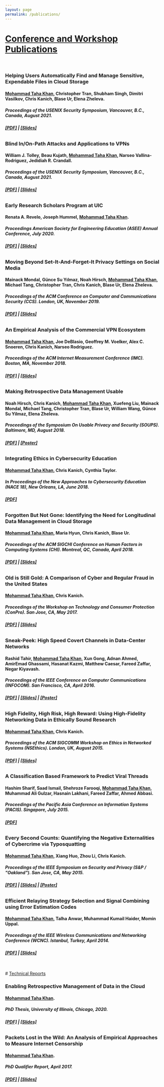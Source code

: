 ```yaml
---
layout: page
permalink: /publications/
---
```


# <u>Conference and Workshop Publications</u>
<br>

### __Helping Users Automatically Find and Manage Sensitive, Expendable Files in Cloud Storage__
#### __<u>Mohammad Taha Khan</u>__, Christopher Tran, Shubham Singh, Dimitri Vasilkov, Chris Kanich, Blase Ur, Elena Zheleva.
##### Proceedings of the USENIX Security Symposium, Vancouver, B.C., Canada, August 2021.
###### **[[PDF]](/files/khan_usenix_21.pdf) | [[Slides]](/files/khan_usenix_21_slides.pdf)**

### __Blind In/On-Path Attacks and Applications to VPNs__
#### William J. Tolley, Beau Kujath, __<u>Mohammad Taha Khan</u>__, Narseo Vallina-Rodriguez, Jedidiah R. Crandall.
##### Proceedings of the USENIX Security Symposium, Vancouver, B.C., Canada, August 2021.
###### **[[PDF]](/files/tolley_usenix_21.pdf) | [[Slides]](/files/tolley_usenix_21_slides.pdf)**

### __Early Research Scholars Program at UIC__
#### Renata A. Revelo, Joseph Hummel, __<u>Mohammad Taha Khan</u>__.
##### Proceedings American Society for Engineering Education (ASEE) Annual Conference, July 2020.
###### **[[PDF]](/files/revelo_asee_20.pdf) | [[Slides]](/files/revelo_asee_20_slides.pdf)**

### __Moving Beyond Set-It-And-Forget-It Privacy Settings on Social Media__
#### Mainack Mondal, Günce Su Yılmaz, Noah Hirsch, __<u>Mohammad Taha Khan</u>__, Michael Tang, Christopher Tran, Chris Kanich, Blase Ur, Elena Zheleva.
##### Proceedings of the ACM Conference on Computer and Communications Security (CCS). London, UK, November 2019.
###### **[[PDF]](/files/mondal_ccs_19.pdf) | [[Slides]](/files/mondal_ccs_19_slides.pdf)**

### __An Empirical Analysis of the Commercial VPN Ecosystem__
#### __<u>Mohammad Taha Khan</u>__,  Joe DeBlasio, Geoffrey M. Voelker, Alex C. Snoeren, Chris Kanich, Narseo Rodriguez.
##### Proceedings of the ACM Internet Measurement Conference (IMC). Boston, MA, November 2018.
###### **[[PDF]](/files/khan_imc_18.pdf) | [[Slides]](/files/khan_imc_18_slides.pdf)**

### __Making Retrospective Data Management Usable__
#### Noah Hirsch, Chris Kanich, __<u>Mohammad Taha Khan</u>__, Xuefeng Liu, Mainack Mondal, Michael Tang, Christopher Tran, Blase Ur, William Wang, Günce Su Yilmaz, Elena Zheleva. 
##### Proceedings of the Symposium On Usable Privacy and Security (SOUPS). Baltimore, MD, August 2018. 
###### **[[PDF]](/files/hirsch_soups_18.pdf) | [[Poster]](/files/hirsch_soups_18_poster.pdf)**

### __Integrating Ethics in Cybersecurity Education__
#### __<u>Mohammad Taha Khan</u>__, Chris Kanich, Cynthia Taylor. 
##### In Proceedings of the New Approaches to Cybersecurity Education (NACE 18), New Orleans, LA, June 2018.
###### **[[PDF]](/files/khan_naces_18.pdf)**

### __Forgotten But Not Gone: Identifying the Need for Longitudinal Data Management in Cloud Storage__
#### __<u>Mohammad Taha Khan</u>__, Maria Hyun, Chris Kanich, Blase Ur.
##### Proceedings of the ACM SIGCHI Conference on Human Factors in Computing Systems (CHI). Montreal, QC, Canada, April 2018. 
###### **[[PDF]](/files/khan_chi_18.pdf) | [[Slides]](/files/khan_chi_18_slides.pdf)**

### __Old is Still Gold: A Comparison of Cyber and Regular Fraud in the United States__
#### __<u>Mohammad Taha Khan</u>__,  Chris Kanich.
##### Proceedings of the Workshop on Technology and Consumer Protection (ConPro). San Jose, CA, May 2017.
###### **[[PDF]](/files/khan_conpro_17.pdf) | [[Slides]](/files/khan_conpro_17_slides.pdf)**

### __Sneak-Peek: High Speed Covert Channels in Data-Center Networks__
#### Rashid Tahir, __<u>Mohammad Taha Khan</u>__, Xun Gong, Adnan Ahmed, AmirEmad Ghassami, Hasanat Kazmi, Matthew Caesar, Fareed Zaffar, Negar Kiyavash.
##### Proceedings of the IEEE Conference on Computer Communications (INFOCOM). San Francisco, CA, April 2016.
###### **[[PDF]](/files/tahir_infocom_16.pdf) | [[Slides]](/files/tahir_infocom_16_slides.pdf) | [[Poster]](/files/tahir_ndss_16_poster.pdf)**

### __High Fidelity, High Risk, High Reward: Using High-Fidelity Networking Data in Ethically Sound Research__
#### __<u>Mohammad Taha Khan</u>__,  Chris Kanich.
##### Proceedings of the ACM SIGCOMM Workshop on Ethics in Networked Systems (NSEthics). London, UK, August 2015.
###### **[[PDF]](/files/khan_nsethics_15.pdf) | [[Slides]](/files/khan_nsethics_15_slides.pdf)**

### __A Classification Based Framework to Predict Viral Threads__
#### Hashim Sharif, Saad Ismail, Shehroze Farooqi, __<u>Mohammad Taha Khan</u>__, Muhammad Ali Gulzar, Hasnain Lakhani, Fareed Zaffar, Ahmed Abbasi.
##### Proceedings of the Pacific Asia Conference on Information Systems (PACIS). Singapore, July 2015.
###### **[[PDF]](/files/sharif_pacis_15.pdf)**

### __Every Second Counts: Quantifying the Negative Externalities of Cybercrime via Typosquatting__
#### __<u>Mohammad Taha Khan</u>__, Xiang Huo, Zhou Li, Chris Kanich.
##### Proceedings of the IEEE Symposium on Security and Privacy (S&P / "Oakland"). San Jose, CA, May 2015.
###### **[[PDF]](/files/khan_oakland_15.pdf) | [[Slides]](/files/khan_oakland_15_slides.pdf) | [[Poster]](/files/khan_oakland_15_poster.pdf)**

### __Efficient Relaying Strategy Selection and Signal Combining using Error Estimation Codes__
#### __<u>Mohammad Taha Khan</u>__, Talha Anwar, Muhammad Kumail Haider, Momin Uppal.
##### Proceedings of the IEEE Wireless Communications and Networking Conference (WCNC). Istanbul, Turkey, April 2014.
###### **[[PDF]](/files/khan_wcnc_14.pdf) | [[Slides]](/files/khan_wcnc_14_slides.pdf)**
<div style="margin-bottom:50px"></div>
# <u>Technical Reports</u>
<br>

### __Enabling Retrospective Management of Data in the Cloud__
#### __<u>Mohammad Taha Khan</u>__.
##### PhD Thesis, University of Illinois, Chicago, 2020.
###### **[[PDF]](/files/khan_thesis_20.pdf) | [[Slides]](/files/khan_thesis_slides_20.pdf)**

### __Packets Lost in the Wild: An Analysis of Empirical Approaches to Measure Internet Censorship__
#### __<u>Mohammad Taha Khan</u>__.
##### PhD Qualifier Report, April 2017.
###### **[[PDF]](/files/khan_qualifier_17.pdf) | [[Slides]](/files/khan_qualifier_17_slides.pdf)**
